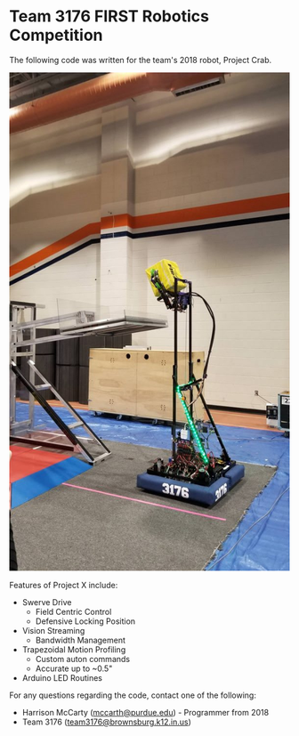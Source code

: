 # Team 3176 FIRST Robotics Competition

The following code was written for the team's 2018 robot, Project Crab. 

![Project Crab Photo](ProjectCrab-Picture.jpg)

Features of Project X include: 

- Swerve Drive
   - Field Centric Control 
   - Defensive Locking Position
- Vision Streaming
   - Bandwidth Management
- Trapezoidal Motion Profiling 
   - Custom auton commands
   - Accurate up to ~0.5"
- Arduino LED Routines

For any questions regarding the code, contact one of the following: 
- Harrison McCarty (mccarth@purdue.edu) - Programmer from 2018
- Team 3176 (team3176@brownsburg.k12.in.us)
